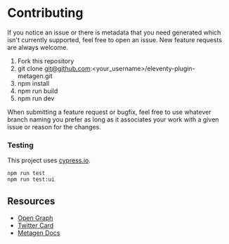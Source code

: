 # Contributing
If you notice an issue or there is metadata that you need generated which isn't currently supported, feel free to open an issue. New feature requests are always welcome.

1. Fork this repository
2. git clone git@github.com:<your_username>/eleventy-plugin-metagen.git
3. npm install
4. npm run build
5. npm run dev

When submitting a feature request or bugfix, feel free to use whatever branch naming you prefer as long as it associates your work with a given issue or reason for the changes.

### Testing
This project uses [cypress.io](https://www.cypress.io/).

```
npm run test
npm run test:ui
```

## Resources
- [Open Graph](https://ogp.me/)
- [Twitter Card](https://developer.twitter.com/en/docs/twitter-for-websites/cards/overview/markup)
- [Metagen Docs](https://metagendocs.netlify.app/docs/intro)